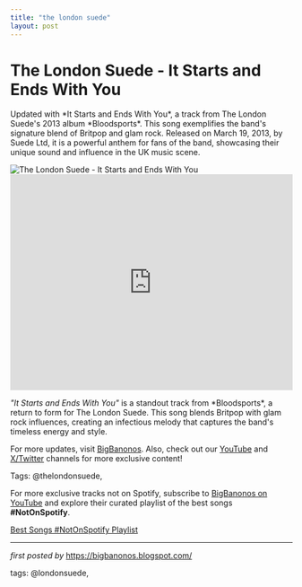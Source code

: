 ```yaml
---
title: "the london suede"
layout: post
---
```

<!-- Title of the Post -->
<h1 >The London Suede - It Starts and Ends With You</h1> <!-- Introductory Text -->
<p >Updated with *It Starts and Ends With You*, a track from The London Suede's 2013 album *Bloodsports*. This song exemplifies the band's signature blend of Britpop and glam rock. Released on March 19, 2013, by Suede Ltd, it is a powerful anthem for fans of the band, showcasing their unique sound and influence in the UK music scene.</p> <!-- Featured Image -->
<div > <img src="https://i.scdn.co/image/ab67616d0000b2732e6ae364c26e2d0865cb2195" alt="The London Suede - It Starts and Ends With You" />
</div> <!-- YouTube Video Embed -->
<div > <iframe width="100%" height="385" src="https://www.youtube.com/embed/OJIHBmH-11g" title="Suede - It Starts And Ends With You (Official HD Video)" frameborder="0" allow="accelerometer; autoplay; clipboard-write; encrypted-media; gyroscope; picture-in-picture; web-share" referrerpolicy="strict-origin-when-cross-origin" allowfullscreen></iframe>
</div> <!-- Song Information -->
<div > <p><em>"It Starts and Ends With You"</em> is a standout track from *Bloodsports*, a return to form for The London Suede. This song blends Britpop with glam rock influences, creating an infectious melody that captures the band's timeless energy and style.</p>
</div> <!-- Footer Links -->
<div > <p>For more updates, visit <a href="https://bigbanonos.blogspot.com/" target="_blank">BigBanonos</a>. Also, check out our <a href="https://www.youtube.com/@BigBanonos" target="_blank">YouTube</a> and <a href="https://x.com/bigbanonos" target="_blank">X/Twitter</a> channels for more exclusive content!</p>
</div> <!-- Tags -->
<p >Tags: @thelondonsuede,</p>


<!--Subscribe and Playlist Links-->
<div>
    <p>For more exclusive tracks not on Spotify, subscribe to <a href="https://www.youtube.com/@BigBanonos" target="_blank">BigBanonos on YouTube</a> and explore their curated playlist of the best songs <strong>#NotOnSpotify</strong>.</p>
    <p><a href="https://www.youtube.com/playlist?list=PLtuNtuTatqI0kFahUCbtbfenC_ET5O_tr" target="_blank">Best Songs #NotOnSpotify Playlist<br /></a></p></div>

<hr />

<p><em>first posted by</em> <a href="https://bigbanonos.blogspot.com/" rel="noopener" target="_new">https://bigbanonos.blogspot.com/</a></p>

<p>tags: @londonsuede,</p>
